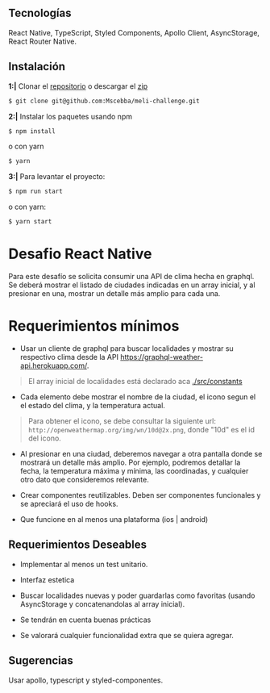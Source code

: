## Tecnologías

React Native, TypeScript, Styled Components, Apollo Client, AsyncStorage, React Router Native.

## Instalación

**1:|** Clonar el [repositorio](git@github.com:Mscebba/meli-challenge.git) o descargar el [zip](https://github.com/Mscebba/meli-challenge/archive/refs/heads/master.zip)

```bash
$ git clone git@github.com:Mscebba/meli-challenge.git
```

**2:|** Instalar los paquetes usando npm

```bash
$ npm install
```

o con yarn

```bash
$ yarn
```

**3:|** Para levantar el proyecto:

```bash
$ npm run start
```

o con yarn:

```bash
$ yarn start
```

# Desafio React Native

Para este desafío se solicita consumir una API de clima hecha en graphql. Se deberá mostrar el listado de ciudades indicadas en un array inicial, y al presionar en una, mostrar un detalle más amplio para cada una.

# Requerimientos mínimos

- Usar un cliente de graphql para buscar localidades y mostrar su respectivo clima desde la API https://graphql-weather-api.herokuapp.com/.

> El array inicial de localidades está declarado aca [./src/constants](./src/constants.js)

- Cada elemento debe mostrar el nombre de la ciudad, el icono segun el el estado del clima, y la temperatura actual.

> Para obtener el icono, se debe consultar la siguiente url: `http://openweathermap.org/img/wn/10d@2x.png`, donde "10d" es el id del icono.

- Al presionar en una ciudad, deberemos navegar a otra pantalla donde se mostrará un detalle más amplio. Por ejemplo, podremos detallar la fecha, la temperatura máxima y mínima, las coordinadas, y cualquier otro dato que consideremos relevante.

- Crear componentes reutilizables. Deben ser componentes funcionales y se apreciará el uso de hooks.

- Que funcione en al menos una plataforma (ios | android)

## Requerimientos Deseables

- Implementar al menos un test unitario.

- Interfaz estetica

- Buscar localidades nuevas y poder guardarlas como favoritas (usando AsyncStorage y concatenandolas al array inicial).

- Se tendrán en cuenta buenas prácticas

- Se valorará cualquier funcionalidad extra que se quiera agregar.

## Sugerencias

Usar apollo, typescript y styled-componentes.
